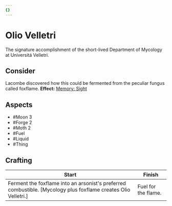 ```yaml
---
{}
---
```

# Olio Velletri
The signature accomplishment of the short-lived Department of Mycology at Universitá Velletri.
## Consider
Lacombe discovered how this could be fermented from the peculiar fungus called foxflame. 
**Effect:** [Memory: Sight](https://uadaf.theevilroot.xyz/rowenarium/element/mem.sight)
## Aspects
- #Moon 3
- #Forge 2
- #Moth 2
- #Fuel
- #Liquid
 - #Thing
## Crafting
| Start                                                                                                           | Finish              |
| --------------------------------------------------------------------------------------------------------------- | ------------------- |
| Ferment the foxflame into an arsonist's preferred combustible. \[Mycology plus foxflame creates Olio Velletri.] | Fuel for the flame. |